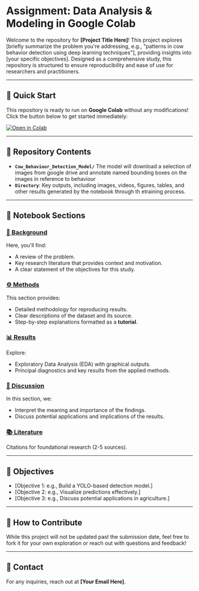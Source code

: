 # Assignment: Data Analysis & Modeling in Google Colab

Welcome to the repository for **[Project Title Here]**! This project explores [briefly summarize the problem you're addressing, e.g., "patterns in cow behavior detection using deep learning techniques"], providing insights into [your specific objectives]. Designed as a comprehensive study, this repository is structured to ensure reproducibility and ease of use for researchers and practitioners.

---

## 🚀 Quick Start
This repository is ready to run on **Google Colab** without any modifications! Click the button below to get started immediately:

[![Open in Colab](https://colab.research.google.com/assets/colab-badge.svg)](Cow_Behaviour_Detection_Model_Submission.ipynb)

---

## 📂 Repository Contents
- **`Cow_Behaviour_Detection_Model/`** The model will download a selection of images from google drive and annotate named bounding boxes on the images in reference to behaviour
- **`Directory`**: Key outputs, including images, videos, figures, tables, and other results generated by the notebook through th etraining process.

---

## 📑 Notebook Sections

### [🔎 Background](#[background](https://rpubs.com/DanJPeters/1262795))
Here, you'll find:
- A review of the problem.
- Key research literature that provides context and motivation.
- A clear statement of the objectives for this study.

### [⚙️ Methods](#methods)
This section provides:
- Detailed methodology for reproducing results.
- Clear descriptions of the dataset and its source.
- Step-by-step explanations formatted as a **tutorial**.

### [📊 Results](#results)
Explore:
- Exploratory Data Analysis (EDA) with graphical outputs.
- Principal diagnostics and key results from the applied methods.

### [💬 Discussion](#discussion)
In this section, we:
- Interpret the meaning and importance of the findings.
- Discuss potential applications and implications of the results.

### [📚 Literature](#literature)
Citations for foundational research (2-5 sources).

---

## 🎯 Objectives
- [Objective 1: e.g., Build a YOLO-based detection model.]
- [Objective 2: e.g., Visualize predictions effectively.]
- [Objective 3: e.g., Discuss potential applications in agriculture.]

---

## 🤝 How to Contribute
While this project will not be updated past the submission date, feel free to fork it for your own exploration or reach out with questions and feedback!

---

## 📧 Contact
For any inquiries, reach out at **[Your Email Here]**.



